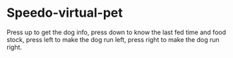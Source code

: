 # Speedo-virtual-pet
Press up to get the dog info, press down to know the last fed time and food stock, press left to make the dog run left, press right to make the dog run right.
